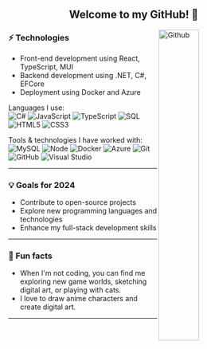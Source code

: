 <h2 align="center"> Welcome to my GitHub! 👋 <br/> </h2>

<img width="40%" align="right" alt="Github" src="https://octodex.github.com/images/pusheencat.png" />

### ⚡ Technologies
- Front-end development using React, TypeScript, MUI
- Backend development using .NET, C#, EFCore
- Deployment using Docker and Azure

Languages I use: <br>
![C#](https://img.shields.io/badge/-C%20Sharp-141414?style=flat&logo=c-sharp)
![JavaScript](https://img.shields.io/badge/-JavaScript-141414?style=flat&logo=javascript)
![TypeScript](https://img.shields.io/badge/-TypeScript-141414?style=flat&logo=typescript)
![SQL](https://img.shields.io/badge/-SQL-141414?style=flat&logo=postgresql)
![HTML5](https://img.shields.io/badge/-HTML5-141414?style=flat&logo=html5)
![CSS3](https://img.shields.io/badge/-CSS3-141414?style=flat&logo=css3)

Tools & technologies I have worked with: <br>
![MySQL](https://img.shields.io/badge/-MySQL-141414?style=flat&logo=mysql)
![Node](https://img.shields.io/badge/-Node-141414?style=flat&logo=node.js)
![Docker](https://img.shields.io/badge/-Docker-141414?style=flat&logo=docker)
![Azure](https://img.shields.io/badge/-Azure-141414?style=flat&logo=microsoft-azure)
![Git](https://img.shields.io/badge/-Git-141414?style=flat&logo=git)
![GitHub](https://img.shields.io/badge/-GitHub-141414?style=flat&logo=github)
![Visual Studio](https://img.shields.io/badge/-Visual%20Studio-141414?style=flat&logo=visual-studio)

---

### 💡 Goals for 2024
- Contribute to open-source projects
- Explore new programming languages and technologies
- Enhance my full-stack development skills

---

### 🌴 Fun facts
- When I'm not coding, you can find me exploring new game worlds, sketching digital art, or playing with cats.
- I love to draw anime characters and create digital art.

---


